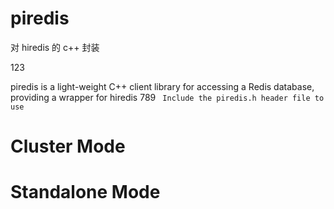 # piredis

对 hiredis 的 c++ 封装

123

piredis is a light-weight C++ client library for accessing a Redis database, providing a wrapper for hiredis
789
` Include the piredis.h header file to use`

# Cluster Mode

# Standalone Mode
